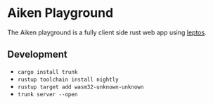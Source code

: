 # Aiken Playground

The Aiken playground is a fully client side rust web app using [leptos](https://github.com/leptos-rs/leptos).

## Development

* `cargo install trunk`
* `rustup toolchain install nightly`
* `rustup target add wasm32-unknown-unknown`
* `trunk server --open`
